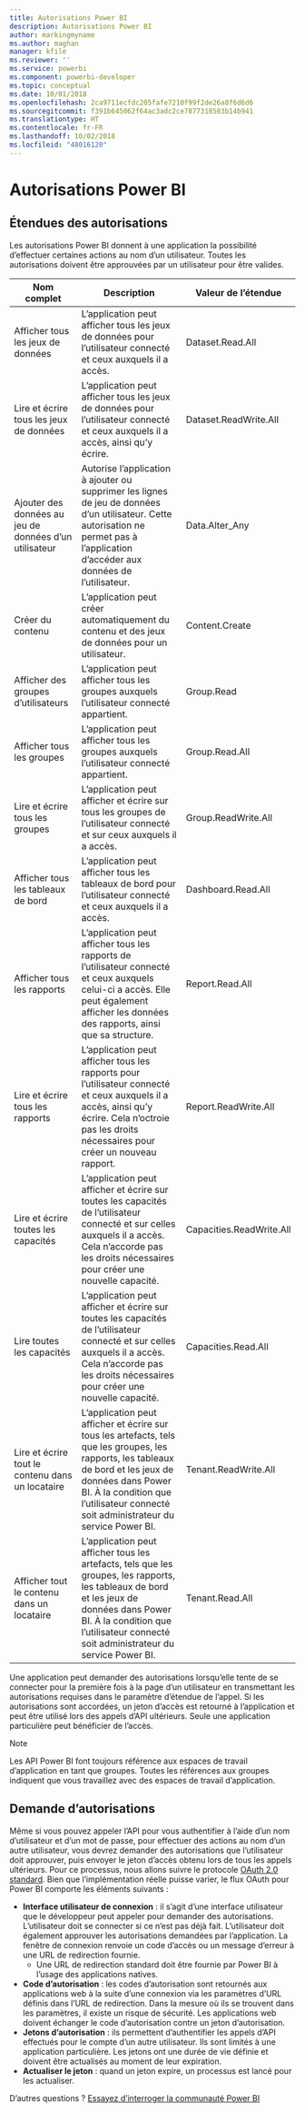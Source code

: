 ```yaml
---
title: Autorisations Power BI
description: Autorisations Power BI
author: markingmyname
ms.author: maghan
manager: kfile
ms.reviewer: ''
ms.service: powerbi
ms.component: powerbi-developer
ms.topic: conceptual
ms.date: 10/01/2018
ms.openlocfilehash: 2ca9711ecfdc205fafe7210f99f2de26a8f6d6d6
ms.sourcegitcommit: f391b645062f64ac3adc2ce7877318583b14b941
ms.translationtype: HT
ms.contentlocale: fr-FR
ms.lasthandoff: 10/02/2018
ms.locfileid: "48016120"
---
```

# <a name="power-bi-permissions"></a>Autorisations Power BI

## <a name="permission-scopes"></a>Étendues des autorisations

Les autorisations Power BI donnent à une application la possibilité d’effectuer certaines actions au nom d’un utilisateur. Toutes les autorisations doivent être approuvées par un utilisateur pour être valides.

| Nom complet | Description | Valeur de l’étendue |
| --- | --- | --- |
| Afficher tous les jeux de données |L’application peut afficher tous les jeux de données pour l’utilisateur connecté et ceux auxquels il a accès. |Dataset.Read.All |
| Lire et écrire tous les jeux de données |L’application peut afficher tous les jeux de données pour l’utilisateur connecté et ceux auxquels il a accès, ainsi qu’y écrire. |Dataset.ReadWrite.All |
| Ajouter des données au jeu de données d’un utilisateur |Autorise l’application à ajouter ou supprimer les lignes de jeu de données d’un utilisateur. Cette autorisation ne permet pas à l’application d’accéder aux données de l’utilisateur. |Data.Alter_Any |
| Créer du contenu |L’application peut créer automatiquement du contenu et des jeux de données pour un utilisateur. |Content.Create |
| Afficher des groupes d’utilisateurs |L’application peut afficher tous les groupes auxquels l’utilisateur connecté appartient. |Group.Read |
| Afficher tous les groupes |L’application peut afficher tous les groupes auxquels l’utilisateur connecté appartient. |Group.Read.All |
| Lire et écrire tous les groupes |L’application peut afficher et écrire sur tous les groupes de l’utilisateur connecté et sur ceux auxquels il a accès. |Group.ReadWrite.All |
| Afficher tous les tableaux de bord |L’application peut afficher tous les tableaux de bord pour l’utilisateur connecté et ceux auxquels il a accès. |Dashboard.Read.All |
| Afficher tous les rapports |L’application peut afficher tous les rapports de l’utilisateur connecté et ceux auxquels celui-ci a accès. Elle peut également afficher les données des rapports, ainsi que sa structure. |Report.Read.All |
| Lire et écrire tous les rapports |L’application peut afficher tous les rapports pour l’utilisateur connecté et ceux auxquels il a accès, ainsi qu’y écrire. Cela n’octroie pas les droits nécessaires pour créer un nouveau rapport. |Report.ReadWrite.All |
| Lire et écrire toutes les capacités |L’application peut afficher et écrire sur toutes les capacités de l’utilisateur connecté et sur celles auxquels il a accès. Cela n’accorde pas les droits nécessaires pour créer une nouvelle capacité. |Capacities.ReadWrite.All |
| Lire toutes les capacités |L’application peut afficher et écrire sur toutes les capacités de l’utilisateur connecté et sur celles auxquels il a accès. Cela n’accorde pas les droits nécessaires pour créer une nouvelle capacité. |Capacities.Read.All |
| Lire et écrire tout le contenu dans un locataire |L’application peut afficher et écrire sur tous les artefacts, tels que les groupes, les rapports, les tableaux de bord et les jeux de données dans Power BI. À la condition que l’utilisateur connecté soit administrateur du service Power BI. |Tenant.ReadWrite.All |
| Afficher tout le contenu dans un locataire |L’application peut afficher tous les artefacts, tels que les groupes, les rapports, les tableaux de bord et les jeux de données dans Power BI. À la condition que l’utilisateur connecté soit administrateur du service Power BI. |Tenant.Read.All |

Une application peut demander des autorisations lorsqu’elle tente de se connecter pour la première fois à la page d’un utilisateur en transmettant les autorisations requises dans le paramètre d’étendue de l’appel. Si les autorisations sont accordées, un jeton d’accès est retourné à l’application et peut être utilisé lors des appels d’API ultérieurs. Seule une application particulière peut bénéficier de l’accès.

> [!NOTE]
> Les API Power BI font toujours référence aux espaces de travail d’application en tant que groupes. Toutes les références aux groupes indiquent que vous travaillez avec des espaces de travail d’application.

## <a name="requesting-permissions"></a>Demande d’autorisations

Même si vous pouvez appeler l’API pour vous authentifier à l’aide d’un nom d’utilisateur et d’un mot de passe, pour effectuer des actions au nom d’un autre utilisateur, vous devrez demander des autorisations que l’utilisateur doit approuver, puis envoyer le jeton d’accès obtenu lors de tous les appels ultérieurs. Pour ce processus, nous allons suivre le protocole [OAuth 2.0 standard](http://oauth.net/2/). Bien que l’implémentation réelle puisse varier, le flux OAuth pour Power BI comporte les éléments suivants :

* **Interface utilisateur de connexion** : il s’agit d’une interface utilisateur que le développeur peut appeler pour demander des autorisations. L’utilisateur doit se connecter si ce n’est pas déjà fait. L’utilisateur doit également approuver les autorisations demandées par l’application. La fenêtre de connexion renvoie un code d’accès ou un message d’erreur à une URL de redirection fournie.
  * Une URL de redirection standard doit être fournie par Power BI à l’usage des applications natives.
* **Code d’autorisation** : les codes d’autorisation sont retournés aux applications web à la suite d’une connexion via les paramètres d’URL définis dans l’URL de redirection. Dans la mesure où ils se trouvent dans les paramètres, il existe un risque de sécurité. Les applications web doivent échanger le code d’autorisation contre un jeton d’autorisation.
* **Jetons d’autorisation** : ils permettent d’authentifier les appels d’API effectués pour le compte d’un autre utilisateur. Ils sont limités à une application particulière. Les jetons ont une durée de vie définie et doivent être actualisés au moment de leur expiration.
* **Actualiser le jeton** : quand un jeton expire, un processus est lancé pour les actualiser.

D’autres questions ? [Essayez d’interroger la communauté Power BI](http://community.powerbi.com/)